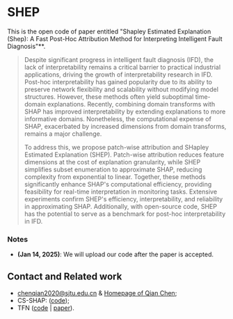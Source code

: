# SHEP
This is the open code of paper entitled "Shapley Estimated Explanation (Shep): A Fast Post-Hoc Attribution Method for Interpreting Intelligent Fault Diagnosis"**.

> Despite significant progress in intelligent fault diagnosis (IFD), the lack of interpretability remains a critical barrier to practical industrial applications, driving the growth of interpretability research in IFD. Post-hoc interpretability has gained popularity due to its ability to preserve network flexibility and scalability without modifying model structures. However, these methods often yield suboptimal time-domain explanations. Recently, combining domain transforms with SHAP has improved interpretability by extending explanations to more informative domains. Nonetheless, the computational expense of SHAP, exacerbated by increased dimensions from domain transforms, remains a major challenge.
>
> To address this, we propose patch-wise attribution and SHapley Estimated Explanation (SHEP). Patch-wise attribution reduces feature dimensions at the cost of explanation granularity, while SHEP simplifies subset enumeration to approximate SHAP, reducing complexity from exponential to linear. Together, these methods significantly enhance SHAP's computational efficiency, providing feasibility for real-time interpretation in monitoring tasks. Extensive experiments confirm SHEP's efficiency, interpretability, and reliability in approximating SHAP. Additionally, with open-source code, SHEP has the potential to serve as a benchmark for post-hoc interpretability in IFD.

### Notes

* **(Jan 14, 2025)**: We will upload our code after the paper is accepted.

## Contact and Related work

* chenqian2020@sjtu.edu.cn & [Homepage of Qian Chen](https://chenqian0618.github.io/Homepage/);
* CS-SHAP: ([code](https://github.com/ChenQian0618/CS-SHAP));
* TFN ([code](https://github.com/ChenQian0618/TFN) | [paper](https://www.sciencedirect.com/science/article/pii/S0888327023008609)).
